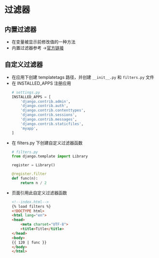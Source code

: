 # 过滤器
## 内置过滤器
- 在变量被显示前修改值的一种方法
- 内置过滤器参考 ->[官方链接](https://docs.djangoproject.com/zh-hans/3.1/ref/templates/builtins/#built-in-filter-reference)

## 自定义过滤器
- 在应用下创建 templatetags 路径，并创建 `__init__.py` 和 `filters.py` 文件
- 在 INSTALLED_APPS 注册应用
    ```python
    # settings.py
    INSTALLED_APPS = [
        'django.contrib.admin',
        'django.contrib.auth',
        'django.contrib.contenttypes',
        'django.contrib.sessions',
        'django.contrib.messages',
        'django.contrib.staticfiles',
        'myapp',
    ]
    ```
- 在 filters.py 下创建自定义过滤器函数
    ```python
    # filters.py
    from django.template import Library

    register = Library()

    @register.filter
    def func(n):
        return n / 2
    ```
- 页面引用此自定义过滤器函数
    ```html
    <!--index.html-->
    {% load filters %}
    <!DOCTYPE html>
    <html lang="en">
    <head>
        <meta charset="UTF-8">
        <title>Title</title>
    </head>
    <body>
    {{ 120 | func }}
    </body>
    </html>
    ```